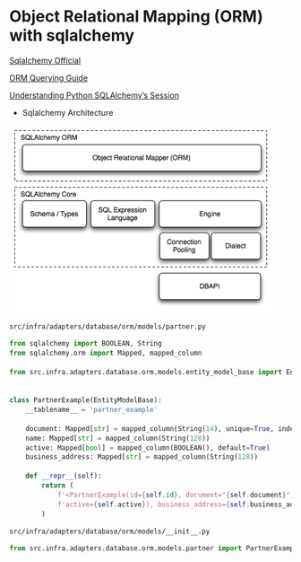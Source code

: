 # Object Relational Mapping (ORM) with sqlalchemy

[Sqlalchemy Official](https://docs.sqlalchemy.org/en/20/)

[ORM Querying Guide](https://docs.sqlalchemy.org/en/20/orm/queryguide/index.html)

[Understanding Python SQLAlchemy’s Session](https://www.pythoncentral.io/understanding-python-sqlalchemy-session/)

* Sqlalchemy Architecture

![Sqlalchemy Arch](images/sqlalchemy/sqla_arch_small.png "Sqlalchemy Arch")
```
src/infra/adapters/database/orm/models/partner.py
```
```python
from sqlalchemy import BOOLEAN, String
from sqlalchemy.orm import Mapped, mapped_column

from src.infra.adapters.database.orm.models.entity_model_base import EntityModelBase


class PartnerExample(EntityModelBase):
    __tablename__ = 'partner_example'

    document: Mapped[str] = mapped_column(String(14), unique=True, index=True)
    name: Mapped[str] = mapped_column(String(128))
    active: Mapped[bool] = mapped_column(BOOLEAN(), default=True)
    business_address: Mapped[str] = mapped_column(String(128))

    def __repr__(self):
        return (
            f'<PartnerExample(id={self.id}, document="{self.document}", name="{self.name}", '
            f'active={self.active}), business_address={self.business_address})>'
        )

```
```
src/infra/adapters/database/orm/models/__init__.py
```
```python
from src.infra.adapters.database.orm.models.partner import PartnerExample  # noqa F401
```
